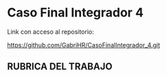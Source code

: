 # Caso Final Integrador 4

Link con acceso al repositorio:

https://github.com/GabriHR/CasoFinalIntegrador_4.git


## RUBRICA DEL TRABAJO
